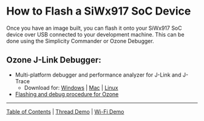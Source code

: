 # How to Flash a SiWx917 SoC Device

Once you have an image built, you can flash it onto your SiWx917 SoC device over USB connected to your development machine. This can be done using the Simplicity Commander or Ozone Debugger.

## Ozone J-Link Debugger:

- Multi-platform debugger and performance analyzer for J-Link and J-Trace
  - Download for: [Windows](https://www.segger.com/downloads/jlink/Ozone_Setup_Windows_x64.exe) | [Mac](https://www.segger.com/downloads/jlink/Ozone_macOS_Universal.pkg) | [Linux](https://www.segger.com/downloads/jlink/Ozone_Linux_x86_64.deb)
- [Flashing and debug procedure for Ozone](../wifi/RUN_DEMO_SiWx917_SoC.md)

----
[Table of Contents](../README.md) | [Thread Demo](../thread/DEMO_OVERVIEW.md) | [Wi-Fi Demo](../wifi/DEMO_OVERVIEW.md)
